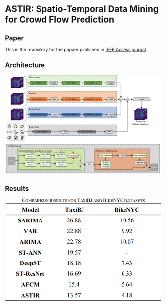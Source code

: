 # ASTIR: Spatio-Temporal Data Mining for Crowd Flow Prediction

## Paper

This is the repository for the papaer published in [IEEE Access journal](https://ieeexplore.ieee.org/document/8889654).

## Architecture

![ASTIR Architecture](Extra/ASTIR_architecture.png)

## Results

![ASTIR Results](Extra/2019-12-10.png)
